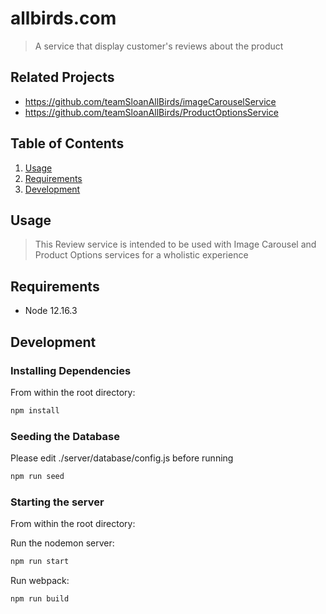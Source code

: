 # allbirds.com

> A service that display customer's reviews about the product
>

## Related Projects

  - https://github.com/teamSloanAllBirds/imageCarouselService
  - https://github.com/teamSloanAllBirds/ProductOptionsService

## Table of Contents

1. [Usage](#Usage)
1. [Requirements](#requirements)
1. [Development](#development)

## Usage

> This Review service is intended to be used with Image Carousel and Product Options services for a wholistic experience

## Requirements

- Node 12.16.3

## Development

### Installing Dependencies

From within the root directory:

```sh
npm install
```

### Seeding the Database
Please edit ./server/database/config.js before running
```sh
npm run seed
```

### Starting the server

From within the root directory:

Run the nodemon server:

```sh
npm run start
```

Run webpack:

```sh
npm run build
```

